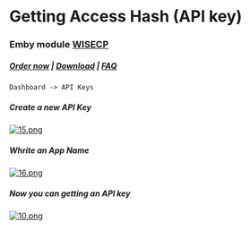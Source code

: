 # Getting Access Hash (API key)

### Emby module **[WISECP](https://puqcloud.com/link.php?id=78)** 

##### [Order now](https://puqcloud.com/index.php?rp=/store/wisecp-module-emby) | [Download](https://download.puqcloud.com/WISECP/Product/PUQ_WISECP-Emby/) | [FAQ](https://faq.puqcloud.com/)

```
Dashboard -> API Keys
```

##### Create a new API Key

[![15.png](https://doc.puq.info/uploads/images/gallery/2023-11/scaled-1680-/15.png)](https://doc.puq.info/uploads/images/gallery/2023-11/15.png)

##### Whrite an App Name

[![16.png](https://doc.puq.info/uploads/images/gallery/2023-11/scaled-1680-/16.png)](https://doc.puq.info/uploads/images/gallery/2023-11/16.png)

##### Now you can getting an API key

[![10.png](https://doc.puq.info/uploads/images/gallery/2023-11/scaled-1680-/j2l10.png)](https://doc.puq.info/uploads/images/gallery/2023-11/j2l10.png)